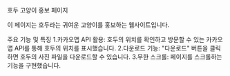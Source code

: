 호두 고양이 홍보 페이지

이 페이지는 호두라는 귀여운 고양이를 홍보하는 웹사이트입니다.

주요 기능 및 특징
1.카카오맵 API 활용: 호두의 위치를 확인하고 방문할 수 있는 카카오맵 API를 통해 호두의 위치를 표시했습니다.
2.다운로드 기능: "다운로드" 버튼을 클릭하면 호두의 사진 파일을 다운로드할 수 있습니다.
3.무한 스크롤: 페이지를 스크롤하는 기능을 구현했습니다.
